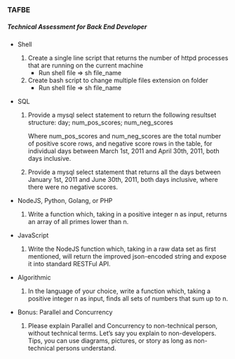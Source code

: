 ### TAFBE

##### Technical Assessment for Back End Developer

* Shell
   1. Create a single line script that returns the number of httpd processes that are running on the current machine
      - Run shell file => sh file_name
   2. Create bash script to change multiple files extension on folder
      - Run shell file => sh file_name

* SQL
   1. Provide a mysql select statement to return the following resultset structure:
      day; num_pos_scores; num_neg_scores

      Where num_pos_scores and num_neg_scores are the total number of positive score rows, and
      negative score rows in the table, for individual days between March 1st, 2011 and April 30th, 2011, both days inclusive.
   2. Provide a mysql select statement that returns all the days between January 1st, 2011 and June 30th,
      2011, both days inclusive, where there were no negative scores.

* NodeJS, Python, Golang, or PHP
   1. Write a function which, taking in a positive integer n as input, returns an array of all primes lower than n.

* JavaScript
   1.  Write the NodeJS function which, taking in a raw data set as first mentioned, will return the improved     json-encoded string and expose it into standard RESTFul API.

* Algorithmic
   1. In the language of your choice, write a function which, taking a positive integer n as input, finds all sets of numbers that sum up to n.

* Bonus: Parallel and Concurrency
   1. Please explain Parallel and Concurrency to non-technical person, without technical terms. Let’s say you explain to non-developers. Tips, you can use diagrams, pictures, or story as long as non-technical persons understand.

